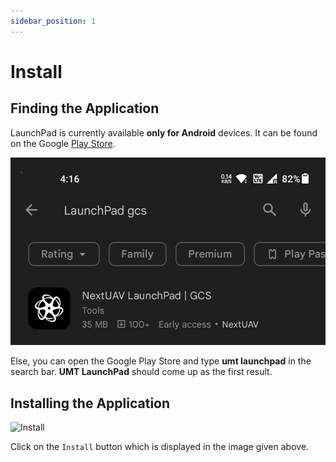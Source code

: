 ```yaml
---
sidebar_position: 1
---
```


# Install

## Finding the Application

LaunchPad is currently available **only for Android** devices. It can be found on the Google [Play Store](https://play.google.com/store/apps/details?id=com.urbanmatrix.android.launchpad).

![Google Play Store](./img/install-play-store.jpg)

Else, you can open the Google Play Store and type **umt launchpad** in the search bar. **UMT LaunchPad** should come up as the first result.


## Installing the Application

![Install](./img/install-install.jpg)

Click on the `Install` button which is displayed in the image given above.
